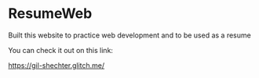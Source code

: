 # ResumeWeb
Built this website to practice web development and to be used as a resume 

You can check it out on this link:

https://gil-shechter.glitch.me/
